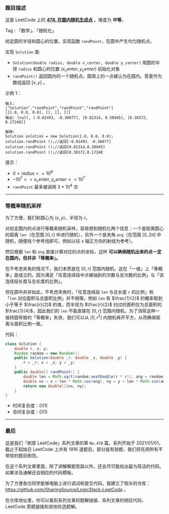 ### 题目描述

这是 LeetCode 上的 **[478. 在圆内随机生成点](https://leetcode.cn/problems/generate-random-point-in-a-circle/solution/by-ac_oier-btkm/)** ，难度为 **中等**。

Tag : 「数学」、「随机化」



给定圆的半径和圆心的位置，实现函数 `randPoint`，在圆中产生均匀随机点。

实现 `Solution` 类:
* `Solution(double radius, double x_center, double y_center)` 用圆的半径 `radius` 和圆心的位置 $(x_center, y_center)$ 初始化对象
* `randPoint()` 返回圆内的一个随机点。圆周上的一点被认为在圆内。答案作为数组返回 $[x, y]$ 。


示例 1：
```
输入: 
["Solution","randPoint","randPoint","randPoint"]
[[1.0, 0.0, 0.0], [], [], []]
输出: [null, [-0.02493, -0.38077], [0.82314, 0.38945], [0.36572, 0.17248]]

解释:
Solution solution = new Solution(1.0, 0.0, 0.0);
solution.randPoint ();//返回[-0.02493，-0.38077]
solution.randPoint ();//返回[0.82314,0.38945]
solution.randPoint ();//返回[0.36572,0.17248
```

提示：
* $0 < radius <= 10^8$
* $-10^7 <= x_center, y_center <= 10^7$
* `randPoint` 最多被调用 $3 \times 10^4$ 次

---

### 等概率随机采样

为了方便，我们称圆心为 $(x, y)$，半径为 $r$。

对给定圆内的点进行等概率随机采样，容易想到随机化两个信息：一个是距离圆心的距离 `len`（在范围 $[0, r]$ 中进行随机），另外一个是夹角 `ang`（在范围 $[0, 2\pi]$ 中随机，随便找个参考线即可，例如以往 $x$ 轴正方向的射线为参考）。

然后根据 `len` 和 `ang` 直接计算对应的点的坐标，这样 **可以确保随机出来的点一定在圆内，但并非「等概率」。**

在不考虑夹角的情况下，我们本质是在 $[0, r]$ 范围内随机，这在「一维」上「等概率」是成立的，因为满足「任意连续段中点被抽到的次数与总次数的比例」与「该连续段长度与总长度的比例」。

但在圆中并非如此，不考虑夹角时，「任意连续段 `len` 与总长度 `r` 的比例」和「`len` 对应面积与总面积比例」并不相等。例如 `len` 有 $\frac{1}{2}$ 的概率取到小于等于 $\frac{r}{2}$ 的值，而半径为 $\frac{r}{2}$ 扫过的面积仅为总面积的 $\frac{1}{4}$，因此我们的 `len` 不能直接在 $[0, r]$ 范围内随机，为了消除这种一维转圆导致的「等概率」失效，我们可以从 $[0, r^2]$ 内随机再开平方，从而确保距离与面积比例一致。

代码：
```java
class Solution {
    double r, x, y;
    Random random = new Random();
    public Solution(double _r, double _x, double _y) {
        r = _r; x = _x; y = _y;
    }
    public double[] randPoint() {
        double len = Math.sqrt(random.nextDouble(r * r)), ang = random.nextDouble(2 * Math.PI);
        double nx = x + len * Math.cos(ang), ny = y + len * Math.sin(ang);
        return new double[]{nx, ny};
    }
}
```
* 时间复杂度：$O(1)$
* 空间复杂度：$O(1)$

---

### 最后

这是我们「刷穿 LeetCode」系列文章的第 `No.478` 篇，系列开始于 2021/01/01，截止于起始日 LeetCode 上共有 1916 道题目，部分是有锁题，我们将先把所有不带锁的题目刷完。

在这个系列文章里面，除了讲解解题思路以外，还会尽可能给出最为简洁的代码。如果涉及通解还会相应的代码模板。

为了方便各位同学能够电脑上进行调试和提交代码，我建立了相关的仓库：https://github.com/SharingSource/LogicStack-LeetCode 。

在仓库地址里，你可以看到系列文章的题解链接、系列文章的相应代码、LeetCode 原题链接和其他优选题解。

